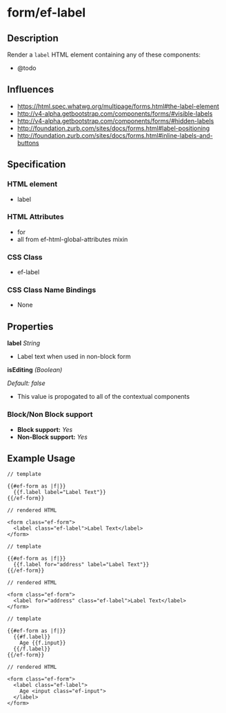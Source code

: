 # form/ef-label

## Description

Render a `label` HTML element containing any of these components:

* @todo


## Influences

* https://html.spec.whatwg.org/multipage/forms.html#the-label-element
* http://v4-alpha.getbootstrap.com/components/forms/#visible-labels
* http://v4-alpha.getbootstrap.com/components/forms/#hidden-labels
* http://foundation.zurb.com/sites/docs/forms.html#label-positioning
* http://foundation.zurb.com/sites/docs/forms.html#inline-labels-and-buttons


## Specification

### HTML element

* label


### HTML Attributes

* for
* all from ef-html-global-attributes mixin


### CSS Class

* ef-label


### CSS Class Name Bindings

* None


## Properties

**label** *String*

* Label text when used in non-block form


**isEditing** *(Boolean)*

*Default: false*

* This value is propogated to all of the contextual components



### Block/Non Block support

* **Block support:** *Yes*
* **Non-Block support:** *Yes*


## Example Usage

```
// template

{{#ef-form as |f|}}
  {{f.label label="Label Text"}}
{{/ef-form}}

// rendered HTML

<form class="ef-form">
  <label class="ef-label">Label Text</label>
</form>
```

```
// template

{{#ef-form as |f|}}
  {{f.label for="address" label="Label Text"}}
{{/ef-form}}

// rendered HTML

<form class="ef-form">
  <label for="address" class="ef-label">Label Text</label>
</form>
```

```
// template

{{#ef-form as |f|}}
  {{#f.label}}
    Age {{f.input}}
  {{/f.label}}
{{/ef-form}}

// rendered HTML

<form class="ef-form">
  <label class="ef-label">
    Age <input class="ef-input">
  </label>
</form>
```
